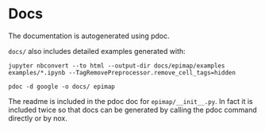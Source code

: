 # Docs

The documentation is autogenerated using pdoc.

`docs/` also includes detailed examples generated
with:

`jupyter nbconvert --to html --output-dir docs/epimap/examples examples/*.ipynb --TagRemovePreprocessor.remove_cell_tags=hidden`

`pdoc -d google -o docs/ epimap`

The readme is included in the pdoc doc for `epimap/__init__.py`.
In fact it is included twice so that docs can be generated by calling
the pdoc command directly or by nox.
